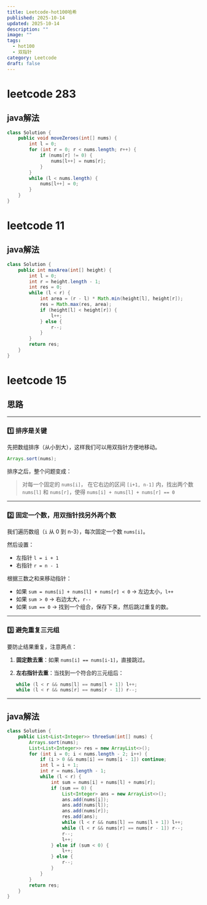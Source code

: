 ```yaml
---
title: Leetcode-hot100哈希
published: 2025-10-14
updated: 2025-10-14
description: ""
image: ""
tags:
  - hot100
  - 双指针
category: Leetcode
draft: false
---
```


# leetcode 283

## java解法

```java
class Solution {
    public void moveZeroes(int[] nums) {
        int l = 0;
        for (int r = 0; r < nums.length; r++) {
            if (nums[r] != 0) {
                nums[l++] = nums[r];
            }
        }
        while (l < nums.length) {
            nums[l++] = 0;
        }
    }
}
```


# leetcode 11

## java解法
```JAVA
class Solution {
    public int maxArea(int[] height) {
        int l = 0;
        int r = height.length - 1;
        int res = 0;
        while (l < r) {
            int area = (r - l) * Math.min(height[l], height[r]);
            res = Math.max(res, area);
            if (height[l] < height[r]) {
                l++;
            } else {
                r--;
            }
        }
        return res;
    }
}
```

# leetcode 15

## 思路

---

### 1️⃣ 排序是关键

先把数组排序（从小到大），这样我们可以用双指针方便地移动。

```java
Arrays.sort(nums);
```

排序之后，整个问题变成：

> 对每一个固定的 `nums[i]`，
> 在它右边的区间 `[i+1, n-1]` 内，找出两个数 `nums[l]` 和 `nums[r]`，使得
> `nums[i] + nums[l] + nums[r] == 0`

---

### 2️⃣ 固定一个数，用双指针找另外两个数

我们遍历数组（`i` 从 0 到 n-3），每次固定一个数 `nums[i]`。

然后设置：

* 左指针 `l = i + 1`
* 右指针 `r = n - 1`

根据三数之和来移动指针：

* 如果 `sum = nums[i] + nums[l] + nums[r] < 0` → 左边太小，`l++`
* 如果 `sum > 0` → 右边太大，`r--`
* 如果 `sum == 0` → 找到一个组合，保存下来，然后跳过重复的数。

---

### 3️⃣ 避免重复三元组

要防止结果重复，注意两点：

1. **固定数去重**：如果 `nums[i] == nums[i-1]`，直接跳过。
2. **左右指针去重**：当找到一个符合的三元组后：

   ```java
   while (l < r && nums[l] == nums[l + 1]) l++;
   while (l < r && nums[r] == nums[r - 1]) r--;
   ```

---


## java解法

```java
class Solution {
    public List<List<Integer>> threeSum(int[] nums) {
        Arrays.sort(nums);
        List<List<Integer>> res = new ArrayList<>();
        for (int i = 0; i < nums.length - 2; i++) {
            if (i > 0 && nums[i] == nums[i - 1]) continue;
            int l = i + 1;
            int r = nums.length - 1;
            while (l < r) {
                int sum = nums[i] + nums[l] + nums[r];
                if (sum == 0) {
                    List<Integer> ans = new ArrayList<>();
                    ans.add(nums[i]);
                    ans.add(nums[l]);
                    ans.add(nums[r]);
                    res.add(ans);
                    while (l < r && nums[l] == nums[l + 1]) l++;
                    while (l < r && nums[r] == nums[r - 1]) r--;
                    r--;
                    l++;
                } else if (sum < 0) {
                    l++;
                } else {
                    r--;
                }
            }
        }
        return res;
    }
}
```
